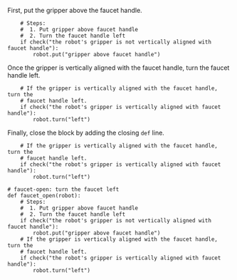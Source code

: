 

First, put the gripper above the faucet handle.

```
    # Steps:
    #  1. Put gripper above faucet handle
    #  2. Turn the faucet handle left
    if check("the robot's gripper is not vertically aligned with faucet handle"):
        robot.put("gripper above faucet handle")
```

Once the gripper is vertically aligned with the faucet handle, turn the faucet handle left.

```
    # If the gripper is vertically aligned with the faucet handle, turn the
    # faucet handle left.
    if check("the robot's gripper is vertically aligned with faucet handle"):
        robot.turn("left")
```

Finally, close the block by adding the closing `def` line.

```
    # If the gripper is vertically aligned with the faucet handle, turn the
    # faucet handle left.
    if check("the robot's gripper is vertically aligned with faucet handle"):
        robot.turn("left")

# faucet-open: turn the faucet left
def faucet_open(robot):
    # Steps:
    #  1. Put gripper above faucet handle
    #  2. Turn the faucet handle left
    if check("the robot's gripper is not vertically aligned with faucet handle"):
        robot.put("gripper above faucet handle")
    # If the gripper is vertically aligned with the faucet handle, turn the
    # faucet handle left.
    if check("the robot's gripper is vertically aligned with faucet handle"):
        robot.turn("left")
```